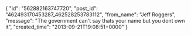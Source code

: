  {
   "id": "562882163747720",
   "post_id": "462493170453287_462528253783112",
   "from_name": "Jeff Roggers",
   "message": "The government can't say thats your name but you dont own it",
   "created_time": "2013-09-21T19:08:51+0000"
 }
